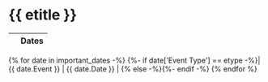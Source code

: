 # {{ etitle }}

|                         | Dates          |
| ------------------------|----------------|
{% for date in important_dates -%}
{%- if date['Event Type'] == etype -%}| {{ date.Event }} | {{ date.Date }} |
{% else -%}{%- endif -%}
{% endfor %}
